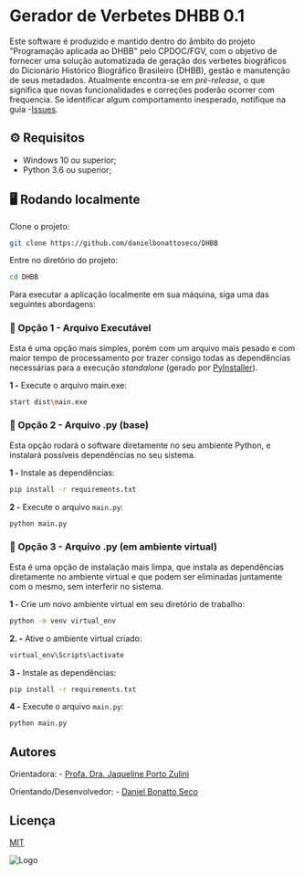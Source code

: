
# Gerador de Verbetes DHBB 0.1

Este software é produzido e mantido dentro do âmbito do projeto "Programação aplicada ao DHBB" pelo CPDOC/FGV, com o objetivo de fornecer uma solução automatizada de geração dos verbetes biográficos do Dicionário Histórico Biográfico Brasileiro (DHBB),  gestão e manutenção de seus metadados.
Atualmente encontra-se em *pré-release*, o que significa que novas funcionalidades e correções poderão ocorrer com frequencia. Se identificar algum comportamento inesperado, notifique na guia -[Issues](https://github.com/danielbonattoseco/DHBB/issues).

## ⚙️ Requisitos
- Windows 10 ou superior;
- Python 3.6 ou superior;

## 🖥️ Rodando localmente

Clone o projeto:

```bash
git clone https://github.com/danielbonattoseco/DHBB
```

Entre no diretório do projeto:


```bash
cd DHBB
```

Para executar a aplicação localmente em sua máquina, siga uma das seguintes abordagens:

### 🔴 Opção 1 -  Arquivo Executável

Esta é uma opção mais simples, porém com um arquivo mais pesado e com maior tempo de processamento por trazer consigo todas as dependências necessárias para a execução *standalone* (gerado por [PyInstaller](https://pyinstaller.org/en/stable/)).

**1 -** Execute o arquivo main.exe:

```bash
start dist\main.exe
```

### 🔴 Opção 2 - Arquivo .py (base)

Esta opção rodará o software diretamente no seu ambiente Python, e instalará possíveis dependências no seu sistema.

**1 -** Instale as dependências:

```bash
pip install -r requirements.txt
```

**2 -** Execute o arquivo `main.py`:
```bash
python main.py
```

### 🔴 Opção 3 - Arquivo .py (em ambiente virtual)

Esta é uma opção de instalação mais limpa, que instala as dependências diretamente no ambiente virtual e que podem ser eliminadas juntamente com o mesmo, sem interferir no sistema.

**1 -** Crie um novo ambiente virtual em seu diretório de trabalho:

```bash
python -m venv virtual_env
```

**2. -** Ative o ambiente virtual criado:

```bash
virtual_env\Scripts\activate
```
**3 -** Instale as dependências:

```bash
pip install -r requirements.txt
```

**4 -** Execute o arquivo `main.py`:
```bash
python main.py
```
## Autores
Orientadora: - [Profa. Dra. Jaqueline Porto Zulini](http://lattes.cnpq.br/4672784311890510)

Orientando/Desenvolvedor: - [Daniel Bonatto Seco](http://lattes.cnpq.br/8325397475123191)

## Licença

[MIT](https://choosealicense.com/licenses/mit/)




![Logo](https://cpdoc.fgv.br/sites/default/files/inline-images/logo-pt-br.png)
